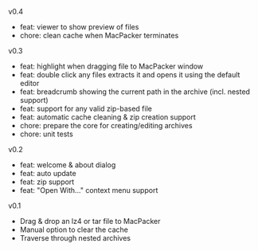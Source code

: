 v0.4
- feat: viewer to show preview of files
- chore: clean cache when MacPacker terminates

v0.3
- feat: highlight when dragging file to MacPacker window
- feat: double click any files extracts it and opens it using the default editor
- feat: breadcrumb showing the current path in the archive (incl. nested support)
- feat: support for any valid zip-based file
- feat: automatic cache cleaning & zip creation support
- chore: prepare the core for creating/editing archives
- chore: unit tests

v0.2
- feat: welcome & about dialog
- feat: auto update
- feat: zip support
- feat: "Open With..." context menu support

v0.1
- Drag & drop an lz4 or tar file to MacPacker
- Manual option to clear the cache
- Traverse through nested archives

